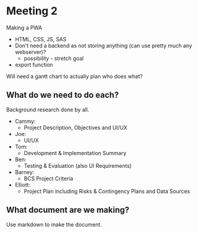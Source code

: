 # Meeting 2

Making a PWA
   - HTML, CSS, JS, SAS
   - Don't need a backend as not storing anything (can use pretty much any webserver)?
      - possibility - stretch goal
   - export function

Will need a gantt chart to actually plan who does what?

## What do we need to do each?

Background research done by all.

- Cammy:
   - Project Description, Objectives and UI/UX
- Joe:
   - UI/UX
- Tom:
   - Development & Implementation Summary
- Ben:
   - Testing & Evaluation (also UI Requirements)
- Barney:
   - BCS Project Criteria
- Elliott:
   - Project Plan including Risks & Contingency Plans and Data Sources


## What document are we making?

Use markdown to make the document.
